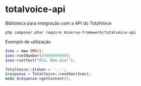 # totalvoice-api
Biblioteca para integração com a API do TotalVoice

`php composer.phar require minerva-framework/totalvoice-api`

Exemplo de utilização
```php
$sms = new SMS();
$sms->setNumber(44999999999);
$sms->setText("Olá, Bom dia!");

TotalVoice::$token = '...';
$response = TotalVoice::sendSms($sms);
echo $response->getContent();
```
